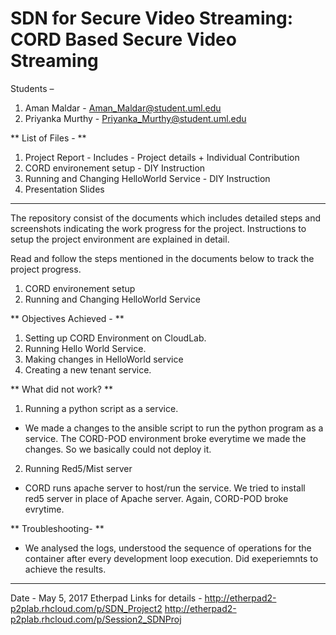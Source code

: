 # SDN for Secure Video Streaming: CORD Based Secure Video Streaming

Students –
1)	Aman Maldar - Aman_Maldar@student.uml.edu
2)	Priyanka Murthy - Priyanka_Murthy@student.uml.edu

** List of Files - **
1) Project Report - Includes - Project details + Individual Contribution
2) CORD environement setup -  DIY Instruction
3) Running and Changing HelloWorld Service - DIY Instruction
4) Presentation Slides
-----------------------------------------------------------------------------------------------------------------------------------

The repository consist of the documents which includes detailed steps and screenshots indicating the work progress for the project.
Instructions to setup the project environment are explained in detail.

Read and follow the steps mentioned in the documents below to track the project progress.
1) CORD environement setup
2) Running and Changing HelloWorld Service

** Objectives Achieved - **
1) Setting up CORD Environment on CloudLab.
2) Running Hello World Service.
3) Making changes in HelloWorld service
4) Creating a new tenant service.

** What did not work? **
1) Running a python script as a service.
- We made a changes to the ansible script to run the python program as a service. The CORD-POD environment broke everytime we made the changes. So we basically could not deploy it.

2) Running Red5/Mist server
- CORD runs apache server to host/run the service. We tried to install red5 server in place of Apache server. Again, CORD-POD broke evrytime.

** Troubleshooting- **
- We analysed the logs, understood the sequence of operations for the container after every development loop execution. Did  exeperiemnts to achieve the results.

--------------------------------------------------------------------------------------------------------------------------------
Date - May 5, 2017 
Etherpad Links for details - 
http://etherpad2-p2plab.rhcloud.com/p/SDN_Project2 
http://etherpad2-p2plab.rhcloud.com/p/Session2_SDNProj 
